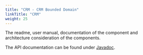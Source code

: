 ```yaml
---
title: "CRM - CRM Bounded Domain"
linkTitle: "CRM"
weight: 25
---
```


The readme, user manual, documentation of the component and architecture consideration of the components.

The API documentation can be found under [Javadoc](/docs/domains/crm/api-crm/index.html).
